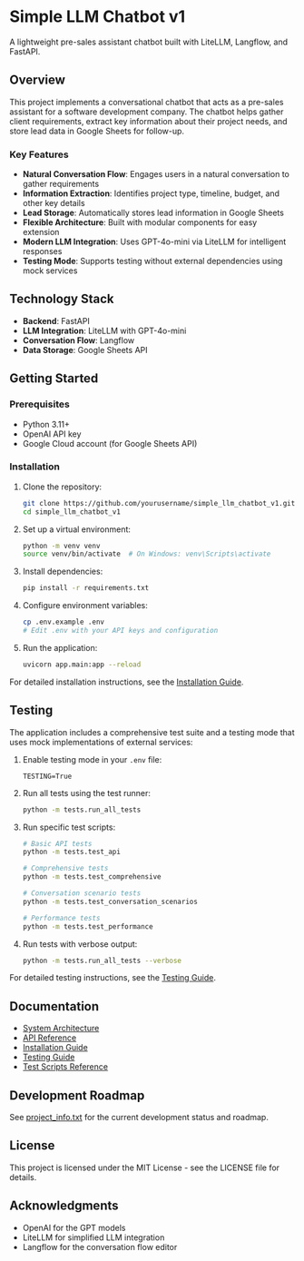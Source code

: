 # Simple LLM Chatbot v1

A lightweight pre-sales assistant chatbot built with LiteLLM, Langflow, and FastAPI.

## Overview

This project implements a conversational chatbot that acts as a pre-sales assistant for a software development company. The chatbot helps gather client requirements, extract key information about their project needs, and store lead data in Google Sheets for follow-up.

### Key Features

- **Natural Conversation Flow**: Engages users in a natural conversation to gather requirements
- **Information Extraction**: Identifies project type, timeline, budget, and other key details
- **Lead Storage**: Automatically stores lead information in Google Sheets
- **Flexible Architecture**: Built with modular components for easy extension
- **Modern LLM Integration**: Uses GPT-4o-mini via LiteLLM for intelligent responses
- **Testing Mode**: Supports testing without external dependencies using mock services

## Technology Stack

- **Backend**: FastAPI
- **LLM Integration**: LiteLLM with GPT-4o-mini
- **Conversation Flow**: Langflow
- **Data Storage**: Google Sheets API

## Getting Started

### Prerequisites

- Python 3.11+
- OpenAI API key
- Google Cloud account (for Google Sheets API)

### Installation

1. Clone the repository:
   ```bash
   git clone https://github.com/yourusername/simple_llm_chatbot_v1.git
   cd simple_llm_chatbot_v1
   ```

2. Set up a virtual environment:
   ```bash
   python -m venv venv
   source venv/bin/activate  # On Windows: venv\Scripts\activate
   ```

3. Install dependencies:
   ```bash
   pip install -r requirements.txt
   ```

4. Configure environment variables:
   ```bash
   cp .env.example .env
   # Edit .env with your API keys and configuration
   ```

5. Run the application:
   ```bash
   uvicorn app.main:app --reload
   ```

For detailed installation instructions, see the [Installation Guide](docs/setup/installation_guide.md).

## Testing

The application includes a comprehensive test suite and a testing mode that uses mock implementations of external services:

1. Enable testing mode in your `.env` file:
   ```
   TESTING=True
   ```

2. Run all tests using the test runner:
   ```bash
   python -m tests.run_all_tests
   ```

3. Run specific test scripts:
   ```bash
   # Basic API tests
   python -m tests.test_api
   
   # Comprehensive tests
   python -m tests.test_comprehensive
   
   # Conversation scenario tests
   python -m tests.test_conversation_scenarios
   
   # Performance tests
   python -m tests.test_performance
   ```

4. Run tests with verbose output:
   ```bash
   python -m tests.run_all_tests --verbose
   ```

For detailed testing instructions, see the [Testing Guide](docs/setup/testing_guide.md).

## Documentation

- [System Architecture](docs/architecture/system_design.md)
- [API Reference](docs/api/api_reference.md)
- [Installation Guide](docs/setup/installation_guide.md)
- [Testing Guide](docs/setup/testing_guide.md)
- [Test Scripts Reference](docs/setup/test_scripts_reference.md)

## Development Roadmap

See [project_info.txt](project_info.txt) for the current development status and roadmap.

## License

This project is licensed under the MIT License - see the LICENSE file for details.

## Acknowledgments

- OpenAI for the GPT models
- LiteLLM for simplified LLM integration
- Langflow for the conversation flow editor
